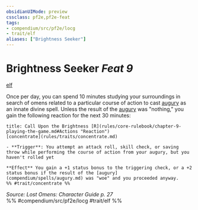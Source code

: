 ```yaml
---
obsidianUIMode: preview
cssclass: pf2e,pf2e-feat
tags:
- compendium/src/pf2e/locg
- trait/elf
aliases: ["Brightness Seeker"]
---
```

# Brightness Seeker  *Feat 9*  
[elf](rules/traits/elf.md)  


Once per day, you can spend 10 minutes studying your surroundings in search of omens related to a particular course of action to cast [augury](compendium/spells/augury.md) as an innate divine spell. Unless the result of the [augury](compendium/spells/augury.md) was "nothing," you gain the following reaction for the next 30 minutes:

```ad-embed-ability
title: Call Upon the Brightness [R](rules/core-rulebook/chapter-9-playing-the-game.md#Actions "Reaction")
[concentrate](rules/traits/concentrate.md)  

- **Trigger**: You attempt an attack roll, skill check, or saving throw while performing the course of action from your augury, but you haven't rolled yet

**Effect** You gain a +1 status bonus to the triggering check, or a +2 status bonus if the result of the [augury](compendium/spells/augury.md) was "woe" and you proceeded anyway.  
%% #trait/concentrate %%
```

*Source: Lost Omens: Character Guide p. 27*  
%% #compendium/src/pf2e/locg #trait/elf %%